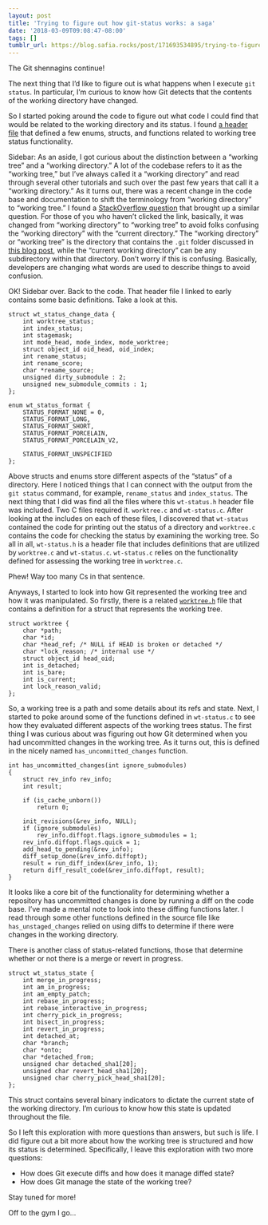 ```yaml
---
layout: post
title: 'Trying to figure out how git-status works: a saga'
date: '2018-03-09T09:08:47-08:00'
tags: []
tumblr_url: https://blog.safia.rocks/post/171693534895/trying-to-figure-out-how-git-status-works-a-saga
---
```

The Git shennagins continue!

The next thing that I’d like to figure out is what happens when I execute `git status`. In particular, I’m curious to know how Git detects that the contents of the working directory have changed.

So I started poking around the code to figure out what code I could find that would be related to the working directory and its status. I found [a header file](https://github.com/git/git/blob/d0db9edba0050ada6f6eac68061599690d2a4333/wt-status.h) that defined a few enums, structs, and functions related to working tree status functionality.

Sidebar: As an aside, I got curious about the distinction between a “working tree” and a “working directory.” A lot of the codebase refers to it as the “working tree,” but I’ve always called it a “working directory” and read through several other tutorials and such over the past few years that call it a “working directory.” As it turns out, there was a recent change in the code base and documentation to shift the terminology from “working directory” to “working tree.” I found a [StackOverflow question](https://stackoverflow.com/questions/39128500/working-tree-vs-working-directory) that brought up a similar question. For those of you who haven’t clicked the link, basically, it was changed from “working directory” to “working tree” to avoid folks confusing the “working directory” with the “current directory.” The “working directory” or “working tree” is the directory that contains the `.git` folder discussed in [this blog post](https://blog.safia.rocks/2018-03-05-whats-inside-the-git-directory/), while the “current working directory” can be any subdirectory within that directory. Don’t worry if this is confusing. Basically, developers are changing what words are used to describe things to avoid confusion.

OK! Sidebar over. Back to the code. That header file I linked to early contains some basic definitions. Take a look at this.

    struct wt_status_change_data {
        int worktree_status;
        int index_status;
        int stagemask;
        int mode_head, mode_index, mode_worktree;
        struct object_id oid_head, oid_index;
        int rename_status;
        int rename_score;
        char *rename_source;
        unsigned dirty_submodule : 2;
        unsigned new_submodule_commits : 1;
    };
    
    enum wt_status_format {
        STATUS_FORMAT_NONE = 0,
        STATUS_FORMAT_LONG,
        STATUS_FORMAT_SHORT,
        STATUS_FORMAT_PORCELAIN,
        STATUS_FORMAT_PORCELAIN_V2,
    
        STATUS_FORMAT_UNSPECIFIED
    };

Above structs and enums store different aspects of the “status” of a directory. Here I noticed things that I can connect with the output from the `git status` command, for example, `rename_status` and `index_status`. The next thing that I did was find all the files where this `wt-status.h` header file was included. Two C files required it. `worktree.c` and `wt-status.c`. After looking at the includes on each of these files, I discovered that `wt-status` contained the code for printing out the status of a directory and `worktree.c` contains the code for checking the status by examining the working tree. So all in all, `wt-status.h` is a header file that includes definitions that are utilized by `worktree.c` and `wt-status.c`. `wt-status.c` relies on the functionality defined for assessing the working tree in `worktree.c`.

Phew! Way too many Cs in that sentence.

Anyways, I started to look into how Git represented the working tree and how it was manipulated. So firstly, there is a related [`worktree.h`](https://github.com/git/git/blob/7668cbc60578f99a4c048f8f8f38787930b8147b/worktree.h) file that contains a definition for a struct that represents the working tree.

    struct worktree {
        char *path;
        char *id;
        char *head_ref; /* NULL if HEAD is broken or detached */
        char *lock_reason; /* internal use */
        struct object_id head_oid;
        int is_detached;
        int is_bare;
        int is_current;
        int lock_reason_valid;
    };

So, a working tree is a path and some details about its refs and state. Next, I started to poke around some of the functions defined in `wt-status.c` to see how they evaluated different aspects of the working trees status. The first thing I was curious about was figuring out how Git determined when you had uncommitted changes in the working tree. As it turns out, this is defined in the nicely named `has_uncommitted_changes` function.

    int has_uncommitted_changes(int ignore_submodules)
    {
        struct rev_info rev_info;
        int result;
    
        if (is_cache_unborn())
            return 0;
    
        init_revisions(&rev_info, NULL);
        if (ignore_submodules)
            rev_info.diffopt.flags.ignore_submodules = 1;
        rev_info.diffopt.flags.quick = 1;
        add_head_to_pending(&rev_info);
        diff_setup_done(&rev_info.diffopt);
        result = run_diff_index(&rev_info, 1);
        return diff_result_code(&rev_info.diffopt, result);
    }

It looks like a core bit of the functionality for determining whether a repository has uncommitted changes is done by running a diff on the code base. I’ve made a mental note to look into these diffing functions later. I read through some other functions defined in the source file like `has_unstaged_changes` relied on using diffs to determine if there were changes in the working directory.

There is another class of status-related functions, those that determine whether or not there is a merge or revert in progress.

    struct wt_status_state {
        int merge_in_progress;
        int am_in_progress;
        int am_empty_patch;
        int rebase_in_progress;
        int rebase_interactive_in_progress;
        int cherry_pick_in_progress;
        int bisect_in_progress;
        int revert_in_progress;
        int detached_at;
        char *branch;
        char *onto;
        char *detached_from;
        unsigned char detached_sha1[20];
        unsigned char revert_head_sha1[20];
        unsigned char cherry_pick_head_sha1[20];
    };

This struct contains several binary indicators to dictate the current state of the working directory. I’m curious to know how this state is updated throughout the file.

So I left this exploration with more questions than answers, but such is life. I did figure out a bit more about how the working tree is structured and how its status is determined. Specifically, I leave this exploration with two more questions:

- How does Git execute diffs and how does it manage diffed state?
- How does Git manage the state of the working tree?

Stay tuned for more!

Off to the gym I go…

